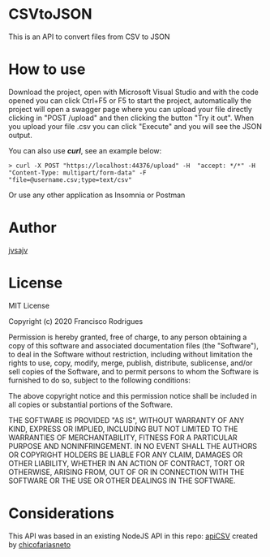 # CSVtoJSON
 This is an API to convert files from CSV to JSON

# How to use
   Download the project, open with Microsoft Visual Studio and with the code opened you can click Ctrl+F5 or F5 to start the project, automatically the project will open a swagger page where you can upload your file directly clicking in "POST /upload" and then clicking the button "Try it out". When you upload your file .csv you can click "Execute" and you will see the JSON output.

   You can also use ***curl***, see an example below:
   
    > curl -X POST "https://localhost:44376/upload" -H  "accept: */*" -H  "Content-Type: multipart/form-data" -F "file=@username.csv;type=text/csv"
   
   Or use any other application as Insomnia or Postman

# Author 
   [jvsajv](https://github.com/jvsajv)

# License

MIT License

Copyright (c) 2020 Francisco Rodrigues

Permission is hereby granted, free of charge, to any person obtaining a copy of this software and associated documentation files (the "Software"), to deal in the Software without restriction, including without limitation the rights to use, copy, modify, merge, publish, distribute, sublicense, and/or sell copies of the Software, and to permit persons to whom the Software is furnished to do so, subject to the following conditions:

The above copyright notice and this permission notice shall be included in all copies or substantial portions of the Software.

THE SOFTWARE IS PROVIDED "AS IS", WITHOUT WARRANTY OF ANY KIND, EXPRESS OR IMPLIED, INCLUDING BUT NOT LIMITED TO THE WARRANTIES OF MERCHANTABILITY, FITNESS FOR A PARTICULAR PURPOSE AND NONINFRINGEMENT. IN NO EVENT SHALL THE AUTHORS OR COPYRIGHT HOLDERS BE LIABLE FOR ANY CLAIM, DAMAGES OR OTHER LIABILITY, WHETHER IN AN ACTION OF CONTRACT, TORT OR OTHERWISE, ARISING FROM, OUT OF OR IN CONNECTION WITH THE SOFTWARE OR THE USE OR OTHER DEALINGS IN THE SOFTWARE.

# Considerations

This API was based in an existing NodeJS API in this repo: [apiCSV](github.com/chicofariasneto/apiCSV) created by [chicofariasneto](github.com/chicofariasneto)
    
